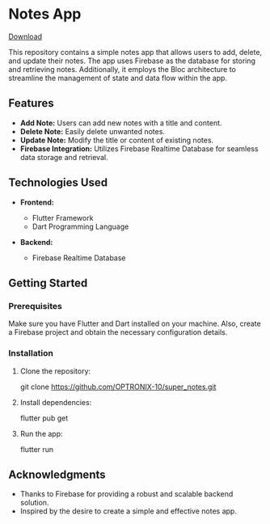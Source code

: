 # Notes App  
<a href = "https://drive.google.com/drive/u/0/folders/1QxqO4R7F5TgzZf2jVA2SPGvTW20OSIzg">Download</a>

This repository contains a simple notes app that allows users to add, delete, and update their notes. The app uses Firebase as the database for storing and retrieving notes. Additionally, it employs the Bloc architecture to streamline the management of state and data flow within the app.

## Features

- **Add Note:** Users can add new notes with a title and content.
- **Delete Note:** Easily delete unwanted notes.
- **Update Note:** Modify the title or content of existing notes.
- **Firebase Integration:** Utilizes Firebase Realtime Database for seamless data storage and retrieval.

## Technologies Used

- **Frontend:**
  - Flutter Framework
  - Dart Programming Language

- **Backend:**
  - Firebase Realtime Database

## Getting Started

### Prerequisites

Make sure you have Flutter and Dart installed on your machine. Also, create a Firebase project and obtain the necessary configuration details.

### Installation

1. Clone the repository:

   git clone https://github.com/OPTRONIX-10/super_notes.git

2. Install dependencies:

   flutter pub get

3. Run the app:

   flutter run

## Acknowledgments

- Thanks to Firebase for providing a robust and scalable backend solution.
- Inspired by the desire to create a simple and effective notes app.
